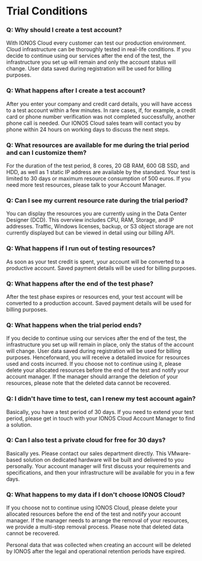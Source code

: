 # Trial Conditions

### Q: Why should I create a test account?

With IONOS Cloud every customer can test our production environment. Cloud infrastructure can be thoroughly tested in real-life conditions. If you decide to continue using our services after the end of the test, the infrastructure you set up will remain and only the account status will change. User data saved during registration will be used for billing purposes.

### Q: What happens after I create a test account?

After you enter your company and credit card details, you will have access to a test account within a few minutes. In rare cases, if, for example, a credit card or phone number verification was not completed successfully, another phone call is needed. Our IONOS Cloud sales team will contact you by phone within 24 hours on working days to discuss the next steps.

### Q: What resources are available for me during the trial period and can I customize them?

For the duration of the test period, 8 cores, 20 GB RAM, 600 GB SSD, and HDD, as well as 1 static IP address are available by the standard. Your test is limited to 30 days or maximum resource consumption of 500 euros. If you need more test resources, please talk to your Account Manager.

### Q: Can I see my current resource rate during the trial period?

You can display the resources you are currently using in the Data Center Designer (DCD). This overview includes CPU, RAM, Storage, and IP addresses. Traffic, Windows licenses, backup, or S3 object storage are not currently displayed but can be viewed in detail using our billing API.

### Q: What happens if I run out of testing resources?

As soon as your test credit is spent, your account will be converted to a productive account. Saved payment details will be used for billing purposes.

### Q: What happens after the end of the test phase?

After the test phase expires or resources end, your test account will be converted to a production account. Saved payment details will be used for billing purposes.

### Q: What happens when the trial period ends?

If you decide to continue using our services after the end of the test, the infrastructure you set up will remain in place, only the status of the account will change. User data saved during registration will be used for billing purposes. Henceforward, you will receive a detailed invoice for resources used and costs incurred. If you choose not to continue using it, please delete your allocated resources before the end of the test and notify your account manager. If the manager should arrange the deletion of your resources, please note that the deleted data cannot be recovered.

### Q: I didn't have time to test, can I renew my test account again?

Basically, you have a test period of 30 days. If you need to extend your test period, please get in touch with your IONOS Cloud Account Manager to find a solution.

### Q: Can I also test a private cloud for free for 30 days?

Basically yes. Please contact our sales department directly. This VMware-based solution on dedicated hardware will be built and delivered to you personally. Your account manager will first discuss your requirements and specifications, and then your infrastructure will be available for you in a few days.

### Q: What happens to my data if I don't choose IONOS Cloud?

If you choose not to continue using IONOS Cloud, please delete your allocated resources before the end of the test and notify your account manager. If the manager needs to arrange the removal of your resources, we provide a multi-step removal process. Please note that deleted data cannot be recovered.

Personal data that was collected when creating an account will be deleted by IONOS after the legal and operational retention periods have expired.
